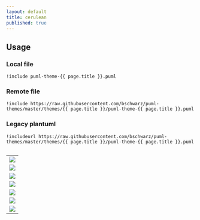 ```yaml
---
layout: default
title: cerulean
published: true
---
```

## Usage
### Local file

`!include puml-theme-{{ page.title }}.puml`

### Remote file

`!include https://raw.githubusercontent.com/bschwarz/puml-themes/master/themes/{{ page.title }}/puml-theme-{{ page.title }}.puml`

### Legacy plantuml

`!includeurl https://raw.githubusercontent.com/bschwarz/puml-themes/master/themes/{{ page.title }}/puml-theme-{{ page.title }}.puml`


## 
<table style="width: 100%">
    <tr>
        <td>
            <img src="activity-ex.svg">
        </td>
    </tr>
    <tr>
        <td>
            <img src="class-ex.svg">
        </td>
    </tr>
   <tr>
        <td>
            <img src="component-ex.svg">
        </td> 
    </tr>
    <tr>
        <td>
            <img src="sequence-ex.svg">
        </td>
    </tr>
   <tr>
        <td>
            <img src="usecase-ex.svg">
        </td>
    </tr>
    <tr>
        <td>
            <img src="state-ex.svg">
        </td>
    </tr>
    <tr>
        <td>
            <img src="object-ex.svg">
        </td>
    </tr>
</table>
